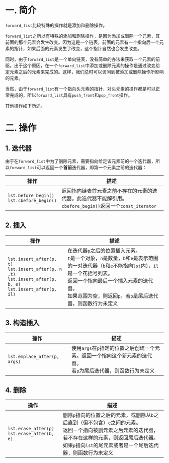 # 一. 简介

`forward_list`比较特殊的操作就是添加和删除操作。

`forward_list`之所以有特殊的添加和删除操作，是因为添加或删除一个元素，其前面的那个元素会发生改变。因为这是一个链表，前面的元素有一个指向后一个元素的指针，如果后面的元素发生了改变，这个指针自然也会发生改变。

同时，由于`forward_list`是一个单向链表，没有简单的办法来获取一个元素的前驱。出于这个原因，在一个`forward_list`中添加或删除元素的操作是通过改变给定元素之后的元素来完成的。这样，我们总时可以访问到被添加或删除操作所影响的元素。

当然，由于`forward_list`有一个指向头元素的指针，对头元素的操作都是可以正常完成的，所以`forward_list`具有`push_front`和`pop_front`操作。

其他操作如下所述。



# 二. 操作

## 1. 迭代器

由于在`forward_list`中为了删除元素，需要指向给定该元素前的一个迭代器，所以`forward_list`可以返回一个**首前**迭代器，即第一个元素之前的迭代器：

| 操作                                            | 描述                                                         |
| ----------------------------------------------- | ------------------------------------------------------------ |
| `lst.before_begin()`<br />`lst.cbefore_begin()` | 返回指向链表首元素之前不存在的元素的迭代器。此迭代器不能解引用。<br />`cbefore_begin()`返回一个`const_iterator` |



## 2. 插入

| 操作                                                         | 描述                                                         |
| ------------------------------------------------------------ | ------------------------------------------------------------ |
| `lst.insert_after(p, t)`<br />`lst.insert_after(p, n ,t)`<br />`lst.insert_after(p, b, e)`<br />`lst.insert_after(p, il)` | 在迭代器`p`之后的位置插入元素。<br />`t`是一个对象，`n`是数量，`b`和`e`是表示范围的一对迭代器（`b`和`e`不能指向`lst`内），`il`是一个花括号列表。<br />返回一个指向最后一个插入元素的迭代器。<br />如果范围为空，则返回`p`。若`p`是尾后迭代器，则函数行为未定义 |



## 3. 构造插入

| 操作                         | 描述                                                         |
| ---------------------------- | ------------------------------------------------------------ |
| `lst.emplace_after(p, args)` | 使用`args`在`p`指定的位置之后创建一个元素。返回一个指向这个新元素的迭代器。<br />若`p`为尾后迭代器，则函数行为未定义 |



## 4. 删除

| 操作                                              | 描述                                                         |
| ------------------------------------------------- | ------------------------------------------------------------ |
| `lst.erase_after(p)`<br />`lst.erase_after(b, e)` | 删除`p`指向的位置之后的元素，或删除从`b`之后直到（但不包含）`e`之间的元素。<br />返回一个指向被删元素之后元素的迭代器，若不存在这样的元素，则返回尾后迭代器。<br />如果`p`指向`lst`的尾元素或者是一个尾后迭代器，则函数行为未定义 |

